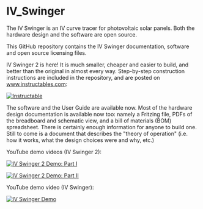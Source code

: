 # IV_Swinger
The IV Swinger is an IV curve tracer for photovoltaic solar panels. Both the hardware design and the software are open source.

This GitHub repository contains the IV Swinger documentation, software and open source licensing files.

IV Swinger 2 is here! It is much smaller, cheaper and easier to build, and better than the original in almost every way. Step-by-step construction instructions are included in the repository, and are posted on www.instructables.com:

[![Instructable](https://cdn.instructables.com/FIY/2S91/J26EYLEP/FIY2S91J26EYLEP.MEDIUM.jpg)](http://www.instructables.com/id/IV-Swinger-2-a-50-IV-Curve-Tracer/)

The software and the User Guide are available now.  Most of the hardware design documentation is available now too: namely a Fritzing file, PDFs of the breadboard and schematic view, and a bill of materials (BOM) spreadsheet.  There is certainly enough information for anyone to build one. Still to come is a document that describes the "theory of operation" (i.e. how it works, what the design choices were and why, etc.) 

YouTube demo videos (IV Swinger 2):

[![IV Swinger 2 Demo: Part I](http://img.youtube.com/vi/WhnTWciiNNo/0.jpg)](http://www.youtube.com/watch?v=WhnTWciiNNo)

[![IV Swinger 2 Demo: Part II](http://img.youtube.com/vi/9iPq5AsuU_U/0.jpg)](http://www.youtube.com/watch?v=9iPq5AsuU_U)

YouTube demo video (IV Swinger):

[![IV Swinger Demo](http://img.youtube.com/vi/xNytkONOcW0/0.jpg)](http://www.youtube.com/watch?v=xNytkONOcW0)
